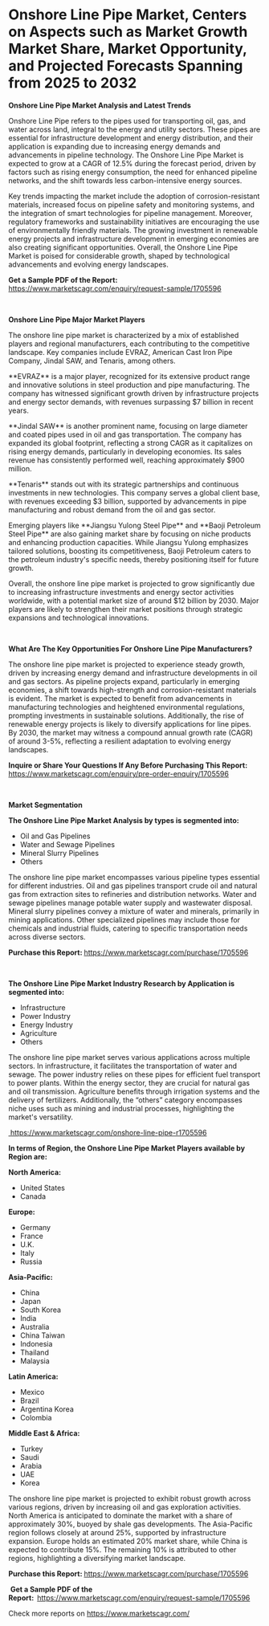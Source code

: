 <p><h1>Onshore Line Pipe Market, Centers on Aspects such as Market Growth Market Share, Market Opportunity, and Projected Forecasts Spanning from 2025 to 2032</h1></p><p><strong>Onshore Line Pipe Market Analysis and Latest Trends</strong></p>
<p><p>Onshore Line Pipe refers to the pipes used for transporting oil, gas, and water across land, integral to the energy and utility sectors. These pipes are essential for infrastructure development and energy distribution, and their application is expanding due to increasing energy demands and advancements in pipeline technology. The Onshore Line Pipe Market is expected to grow at a CAGR of 12.5% during the forecast period, driven by factors such as rising energy consumption, the need for enhanced pipeline networks, and the shift towards less carbon-intensive energy sources.</p><p>Key trends impacting the market include the adoption of corrosion-resistant materials, increased focus on pipeline safety and monitoring systems, and the integration of smart technologies for pipeline management. Moreover, regulatory frameworks and sustainability initiatives are encouraging the use of environmentally friendly materials. The growing investment in renewable energy projects and infrastructure development in emerging economies are also creating significant opportunities. Overall, the Onshore Line Pipe Market is poised for considerable growth, shaped by technological advancements and evolving energy landscapes.</p></p>
<p><strong>Get a Sample PDF of the Report:&nbsp;</strong> <a href="https://www.marketscagr.com/enquiry/request-sample/1705596?utm_campaign=1909&utm_medium=2&utm_source=Github&utm_content=ia&utm_term=10012025&utm_id=onshore-line-pipe">https://www.marketscagr.com/enquiry/request-sample/1705596</a></p>
<p>&nbsp;</p>
<p><strong>Onshore Line Pipe Major Market Players</strong></p>
<p><p>The onshore line pipe market is characterized by a mix of established players and regional manufacturers, each contributing to the competitive landscape. Key companies include EVRAZ, American Cast Iron Pipe Company, Jindal SAW, and Tenaris, among others. </p><p>**EVRAZ** is a major player, recognized for its extensive product range and innovative solutions in steel production and pipe manufacturing. The company has witnessed significant growth driven by infrastructure projects and energy sector demands, with revenues surpassing $7 billion in recent years.</p><p>**Jindal SAW** is another prominent name, focusing on large diameter and coated pipes used in oil and gas transportation. The company has expanded its global footprint, reflecting a strong CAGR as it capitalizes on rising energy demands, particularly in developing economies. Its sales revenue has consistently performed well, reaching approximately $900 million.</p><p>**Tenaris** stands out with its strategic partnerships and continuous investments in new technologies. This company serves a global client base, with revenues exceeding $3 billion, supported by advancements in pipe manufacturing and robust demand from the oil and gas sector.</p><p>Emerging players like **Jiangsu Yulong Steel Pipe** and **Baoji Petroleum Steel Pipe** are also gaining market share by focusing on niche products and enhancing production capacities. While Jiangsu Yulong emphasizes tailored solutions, boosting its competitiveness, Baoji Petroleum caters to the petroleum industry's specific needs, thereby positioning itself for future growth.</p><p>Overall, the onshore line pipe market is projected to grow significantly due to increasing infrastructure investments and energy sector activities worldwide, with a potential market size of around $12 billion by 2030. Major players are likely to strengthen their market positions through strategic expansions and technological innovations.</p></p>
<p>&nbsp;</p>
<p><strong>What Are The Key Opportunities For Onshore Line Pipe Manufacturers?</strong></p>
<p><p>The onshore line pipe market is projected to experience steady growth, driven by increasing energy demand and infrastructure developments in oil and gas sectors. As pipeline projects expand, particularly in emerging economies, a shift towards high-strength and corrosion-resistant materials is evident. The market is expected to benefit from advancements in manufacturing technologies and heightened environmental regulations, prompting investments in sustainable solutions. Additionally, the rise of renewable energy projects is likely to diversify applications for line pipes. By 2030, the market may witness a compound annual growth rate (CAGR) of around 3-5%, reflecting a resilient adaptation to evolving energy landscapes.</p></p>
<p><strong>Inquire or Share Your Questions If Any Before Purchasing This Report:</strong> <a href="https://www.marketscagr.com/enquiry/pre-order-enquiry/1705596?utm_campaign=1909&utm_medium=2&utm_source=Github&utm_content=ia&utm_term=10012025&utm_id=onshore-line-pipe">https://www.marketscagr.com/enquiry/pre-order-enquiry/1705596</a></p>
<p>&nbsp;</p>
<p><strong>Market Segmentation</strong></p>
<p><strong>The Onshore Line Pipe Market Analysis by types is segmented into:</strong></p>
<p><ul><li>Oil and Gas Pipelines</li><li>Water and Sewage Pipelines</li><li>Mineral Slurry Pipelines</li><li>Others</li></ul></p>
<p><p>The onshore line pipe market encompasses various pipeline types essential for different industries. Oil and gas pipelines transport crude oil and natural gas from extraction sites to refineries and distribution networks. Water and sewage pipelines manage potable water supply and wastewater disposal. Mineral slurry pipelines convey a mixture of water and minerals, primarily in mining applications. Other specialized pipelines may include those for chemicals and industrial fluids, catering to specific transportation needs across diverse sectors.</p></p>
<p><strong>Purchase this Report:&nbsp;</strong><a href="https://www.marketscagr.com/purchase/1705596?utm_campaign=1909&utm_medium=2&utm_source=Github&utm_content=ia&utm_term=10012025&utm_id=onshore-line-pipe">https://www.marketscagr.com/purchase/1705596</a></p>
<p>&nbsp;</p>
<p><strong>The Onshore Line Pipe Market Industry Research by Application is segmented into:</strong></p>
<p><ul><li>Infrastructure</li><li>Power Industry</li><li>Energy Industry</li><li>Agriculture</li><li>Others</li></ul></p>
<p><p>The onshore line pipe market serves various applications across multiple sectors. In infrastructure, it facilitates the transportation of water and sewage. The power industry relies on these pipes for efficient fuel transport to power plants. Within the energy sector, they are crucial for natural gas and oil transmission. Agriculture benefits through irrigation systems and the delivery of fertilizers. Additionally, the “others” category encompasses niche uses such as mining and industrial processes, highlighting the market's versatility.</p></p>
<p><a href="https://www.marketscagr.com/onshore-line-pipe-r1705596?utm_campaign=1909&utm_medium=2&utm_source=Github&utm_content=ia&utm_term=10012025&utm_id=onshore-line-pipe">&nbsp;https://www.marketscagr.com/onshore-line-pipe-r1705596</a></p>
<p><strong>In terms of Region, the Onshore Line Pipe Market Players available by Region are:</strong></p>
<p>
    <p> <strong> North America: </strong>
        <ul>
            <li>United States</li>
            <li>Canada</li>
        </ul>
        </p> 
    <p> <strong> Europe: </strong>
        <ul>
            <li>Germany</li>
            <li>France</li>
            <li>U.K.</li>
            <li>Italy</li>
            <li>Russia</li>
        </ul>
        </p> 
    <p> <strong> Asia-Pacific: </strong>
        <ul>
            <li>China</li>
            <li>Japan</li>
            <li>South Korea</li>
            <li>India</li>
            <li>Australia</li>
            <li>China Taiwan</li>
            <li>Indonesia</li>
            <li>Thailand</li>
            <li>Malaysia</li>
        </ul>
        </p> 
    <p> <strong> Latin America: </strong>
        <ul>
            <li>Mexico</li>
            <li>Brazil</li>
            <li>Argentina Korea</li>
            <li>Colombia</li>
        </ul>
        </p> 
    <p> <strong> Middle East & Africa: </strong>
        <ul>
            <li>Turkey</li>
            <li>Saudi</li>
            <li>Arabia</li>
            <li>UAE</li>
            <li>Korea</li>
        </ul>
    </p>
    </p>
<p><p>The onshore line pipe market is projected to exhibit robust growth across various regions, driven by increasing oil and gas exploration activities. North America is anticipated to dominate the market with a share of approximately 30%, buoyed by shale gas developments. The Asia-Pacific region follows closely at around 25%, supported by infrastructure expansion. Europe holds an estimated 20% market share, while China is expected to contribute 15%. The remaining 10% is attributed to other regions, highlighting a diversifying market landscape.</p></p>
<p><strong>Purchase this Report: </strong><a href="https://www.marketscagr.com/purchase/1705596?utm_campaign=1909&utm_medium=2&utm_source=Github&utm_content=ia&utm_term=10012025&utm_id=onshore-line-pipe">https://www.marketscagr.com/purchase/1705596</a></p>
<p>&nbsp;<strong>Get a Sample PDF of the Report:&nbsp;&nbsp;</strong><a href="https://www.marketscagr.com/enquiry/request-sample/1705596?utm_campaign=1909&utm_medium=2&utm_source=Github&utm_content=ia&utm_term=10012025&utm_id=onshore-line-pipe">https://www.marketscagr.com/enquiry/request-sample/1705596</a></p>
<p><strong></strong></p>
<p>Check more reports on <a href="https://www.marketscagr.com/?utm_campaign=1909&utm_medium=2&utm_source=Github&utm_content=ia&utm_term=10012025&utm_id=onshore-line-pipe">https://www.marketscagr.com/</a></p>